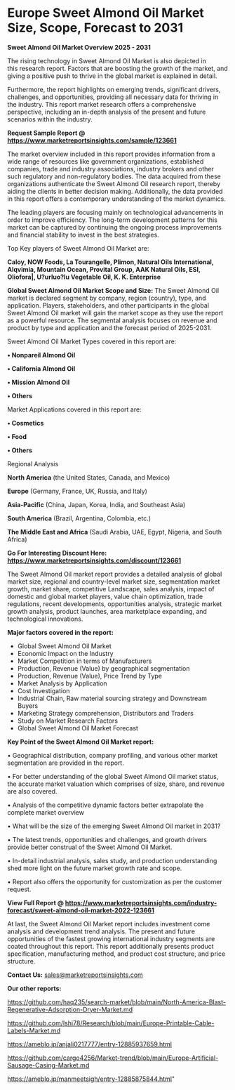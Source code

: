  # Europe Sweet Almond Oil Market Size, Scope, Forecast to 2031

<Strong> Sweet Almond Oil Market Overview 2025 - 2031</strong>

The rising technology in Sweet Almond Oil Market is also depicted in this research report. Factors that are boosting the growth of the market, and giving a positive push to thrive in the global market is explained in detail.

Furthermore, the report highlights on emerging trends, significant drivers, challenges, and opportunities, providing all necessary data for thriving in the industry. This report market research offers a comprehensive perspective, including an in-depth analysis of the present and future scenarios within the industry.

<strong>Request Sample Report @ <a href=https://www.marketreportsinsights.com/sample/123661>https://www.marketreportsinsights.com/sample/123661</a></strong>

The market overview included in this report provides information from a wide range of resources like government organizations, established companies, trade and industry associations, industry brokers and other such regulatory and non-regulatory bodies. The data acquired from these organizations authenticate the Sweet Almond Oil research report, thereby aiding the clients in better decision making. Additionally, the data provided in this report offers a contemporary understanding of the market dynamics.

The leading players are focusing mainly on technological advancements in order to improve efficiency. The long-term development patterns for this market can be captured by continuing the ongoing process improvements and financial stability to invest in the best strategies.

Top Key players of Sweet Almond Oil Market are:

<strong>Caloy, NOW Foods, La Tourangelle, Plimon, Natural Oils International, Alqvimia, Mountain Ocean, Provital Group, AAK Natural Oils, ESI, Oliofora|, U?urluo?lu Vegetable Oil, K. K. Enterprise</strong>

<strong><b>Global Sweet Almond Oil Market Scope and Size:</b></strong>
The Sweet Almond Oil market is declared segment by company, region (country), type, and application. Players, stakeholders, and other participants in the global Sweet Almond Oil market will gain the market scope as they use the report as a powerful resource. The segmental analysis focuses on revenue and product by type and application and the forecast period of 2025-2031.

Sweet Almond Oil Market Types covered in this report are:

<strong>• Nonpareil Almond Oil

• California Almond Oil

• Mission Almond Oil

• Others</strong>

Market Applications covered in this report are:

<strong>• Cosmetics

• Food

• Others</strong> 

Regional Analysis

<strong>North America</strong> (the United States, Canada, and Mexico)

<strong>Europe</strong> (Germany, France, UK, Russia, and Italy)

<strong>Asia-Pacific</strong> (China, Japan, Korea, India, and Southeast Asia)

<strong>South America</strong> (Brazil, Argentina, Colombia, etc.)

<strong>The Middle East and Africa</strong> (Saudi Arabia, UAE, Egypt, Nigeria, and South Africa)

<strong>Go For Interesting Discount Here: <a href=https://www.marketreportsinsights.com/discount/123661>https://www.marketreportsinsights.com/discount/123661</a></strong>

The Sweet Almond Oil market report provides a detailed analysis of global market size, regional and country-level market size, segmentation market growth, market share, competitive Landscape, sales analysis, impact of domestic and global market players, value chain optimization, trade regulations, recent developments, opportunities analysis, strategic market growth analysis, product launches, area marketplace expanding, and technological innovations.

<strong><b>Major factors covered in the report:</b></strong>
<ul>
  <li>Global Sweet Almond Oil Market </li>
  <li>Economic Impact on the Industry</li>
  <li>Market Competition in terms of Manufacturers</li>
  <li>Production, Revenue (Value) by geographical segmentation</li>
  <li>Production, Revenue (Value), Price Trend by Type</li>
  <li>Market Analysis by Application</li>
  <li>Cost Investigation</li>
  <li>Industrial Chain, Raw material sourcing strategy and Downstream Buyers</li>
  <li>Marketing Strategy comprehension, Distributors and Traders</li>
  <li>Study on Market Research Factors</li>
  <li>Global Sweet Almond Oil Market Forecast</li>
</ul>

<strong><b>Key Point of the Sweet Almond Oil Market report:</b></strong>

• Geographical distribution, company profiling, and various other market segmentation are provided in the report.

• For better understanding of the global Sweet Almond Oil market status, the accurate market valuation which comprises of size, share, and revenue are also covered.

• Analysis of the competitive dynamic factors better extrapolate the complete market overview

• What will be the size of the emerging Sweet Almond Oil market in 2031?

• The latest trends, opportunities and challenges, and growth drivers provide better construal of the Sweet Almond Oil Market.

• In-detail industrial analysis, sales study, and production understanding shed more light on the future market growth rate and scope.

• Report also offers the opportunity for customization as per the customer request.

<strong><b>View Full Report @ <a href=https://www.marketreportsinsights.com/industry-forecast/sweet-almond-oil-market-2022-123661>https://www.marketreportsinsights.com/industry-forecast/sweet-almond-oil-market-2022-123661</a></b></strong>


At last, the Sweet Almond Oil Market report includes investment come analysis and development trend analysis. The present and future opportunities of the fastest growing international industry segments are coated throughout this report. This report additionally presents product specification, manufacturing method, and product cost structure, and price structure.

<strong>Contact Us:</strong>
sales@marketreportsinsights.com

<strong>Our other reports:</strong>

<a href=https://github.com/haq235/search-market/blob/main/North-America-Blast-Regenerative-Adsorption-Dryer-Market.md>https://github.com/haq235/search-market/blob/main/North-America-Blast-Regenerative-Adsorption-Dryer-Market.md</a>

<a href=https://github.com/Ishi78/Research/blob/main/Europe-Printable-Cable-Labels-Market.md>https://github.com/Ishi78/Research/blob/main/Europe-Printable-Cable-Labels-Market.md</a>

<a href=https://ameblo.jp/anjali0217777/entry-12885937659.html>https://ameblo.jp/anjali0217777/entry-12885937659.html</a>

<a href=https://github.com/cargo4256/Market-trend/blob/main/Europe-Artificial-Sausage-Casing-Market.md>https://github.com/cargo4256/Market-trend/blob/main/Europe-Artificial-Sausage-Casing-Market.md</a>

<a href=https://ameblo.jp/manmeetsigh/entry-12885875844.html>https://ameblo.jp/manmeetsigh/entry-12885875844.html</a>"
